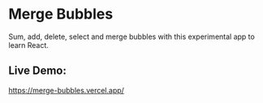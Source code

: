 # Merge Bubbles 
Sum, add, delete, select and merge bubbles with this experimental app to learn React.

## Live Demo:
https://merge-bubbles.vercel.app/
